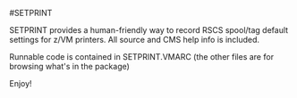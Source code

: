 #SETPRINT

SETPRINT provides a human-friendly way to record RSCS spool/tag default 
settings for z/VM printers. All source and CMS help info is included.

Runnable code is contained in SETPRINT.VMARC (the other files are for
browsing what's in the package)

Enjoy!